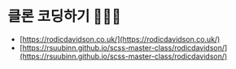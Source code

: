 # 클론 코딩하기 👩🏻‍💻

- [https://rodicdavidson.co.uk/](https://rodicdavidson.co.uk/)
- [https://rsuubinn.github.io/scss-master-class/rodicdavidson/](https://rsuubinn.github.io/scss-master-class/rodicdavidson/)

